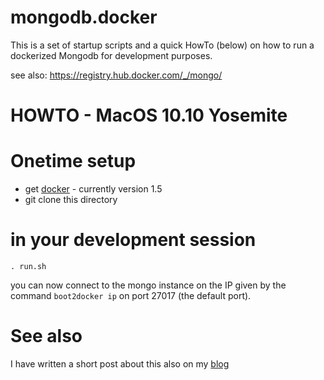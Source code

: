 # mongodb.docker

This is a set of startup scripts and a quick HowTo (below) on how to 
run a dockerized Mongodb for development purposes.

see also: https://registry.hub.docker.com/_/mongo/

# HOWTO - MacOS 10.10 Yosemite

# Onetime setup

- get [docker](https://docs.docker.com/installation/mac/) - currently version 1.5
- git clone this directory

# in your development session

```
. run.sh
```

you can now connect to the mongo instance on the IP given by the command  `boot2docker ip` on port 27017 (the default port).


# See also

I have written a short post about this also on my [blog](http://blog.abarbanell.de/linux/2015/03/22/dockerizing-mongodb-on-macos/)


